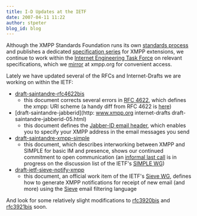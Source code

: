 ```yaml
---
title: I-D Updates at the IETF
date: 2007-04-11 11:22
author: stpeter
blog_id: blog
---
```


Although the XMPP Standards Foundation runs its own [standards process](https://xmpp.org/extensions/xep-0001.html) and publishes a dedicated [specification series](https://xmpp.org/extensions/) for XMPP extensions, we continue to work within the [Internet Engineering Task Force](http://www.ietf.org/) on relevant specifications, which we [mirror](https://xmpp.org/internet-drafts/) at xmpp.org for convenient access.

Lately we have updated several of the RFCs and Internet-Drafts we are working on within the IETF:

-   [draft-saintandre-rfc4622bis](https://xmpp.org/internet-drafts/draft-saintandre-rfc4622bis-00.html)
    - this document corrects several errors in [RFC 4622](https://xmpp.org/rfcs/rfc4622.html), which defines the
    xmpp: URI scheme (a handy diff from RFC 4622 is [here](http://tools.ietf.org/rfcdiff?url1=http%3A%2F%2Ftools.ietf.org%2Frfc%2Frfc4622.txt&url2=http%3A%2F%2Fwww.xmpp.org%2Finternet-drafts%2Fdraft-saintandre-rfc4622bis-00.txt&difftype=--hwdiff))
-   [draft-saintandre-jabberid](http: www.xmpp.org internet-drafts draft-saintandre-jabberid-05.html)
    - this document defines the [Jabber-ID email header](http://wiki.jabber.org/index.php/Jabber_Email_Header), which enables you to specify your XMPP address in the email messages you send
-   [draft-saintandre-xmpp-simple](https://xmpp.org/internet-drafts/draft-saintandre-xmpp-simple-09.html)
    - this document, which describes interworking between XMPP and SIMPLE for basic IM and presence, shows our continued commitment to open communication (an [informal last call](http://www1.ietf.org/mail-archive/web/simple/current/msg07146.html) is in progress on the discussion list of the IETF's [SIMPLE WG](http://www.ietf.org/html.charters/simple-charter.html))
-   [draft-ietf-sieve-notify-xmpp](https://xmpp.org/internet-drafts/draft-ietf-sieve-notify-xmpp-04.html)
    - this document, an official work item of the IETF's [Sieve WG](http://www.ietf.org/html.charters/sieve-charter.html), defines how to generate XMPP notifications for receipt of new email (and more) using the [Sieve](http://www.fastmail.fm/docs/sieve/index.html) email filtering language

And look for some relatively slight modifications to [rfc3920bis](https://xmpp.org/internet-drafts/draft-saintandre-rfc3920bis-01.html) and [rfc3921bis](https://xmpp.org/internet-drafts/draft-saintandre-rfc3921bis-01.html) soon.
